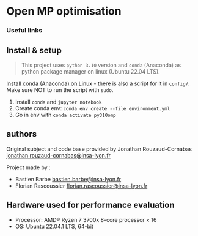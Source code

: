 # Open MP optimisation

### Useful links

## Install & setup

> This project uses `python 3.10` version and `conda` (Anaconda) as python package manager on linux (Ubuntu 22.04 LTS).

[Install conda (Anaconda) on Linux](https://docs.conda.io/projects/conda/en/latest/user-guide/install/linux.html) - there is also a script for it in `config/`. Make sure NOT to run the script with `sudo`.

1. Install `conda` and `jupyter notebook`
2. Create conda env: `conda env create --file environment.yml`
3. Go in env with `conda activate py310omp`

## authors
Original subject and code base provided by Jonathan Rouzaud-Cornabas <jonathan.rouzaud-cornabas@insa-lyon.fr>

Project made by :
  + Bastien Barbe <bastien.barbe@insa-lyon.fr>
  + Florian Rascoussier <florian.rascoussier@insa-lyon.fr>

## Hardware used for performance evaluation
  + Processor: AMD® Ryzen 7 3700x 8-core processor × 16
  + OS: Ubuntu 22.04.1 LTS, 64-bit

